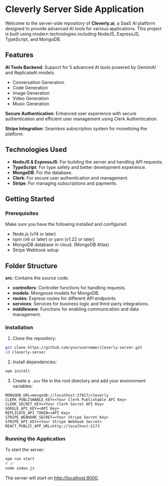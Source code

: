 # Cleverly Server Side Application

Welcome to the server-side repository of **Cleverly.ai**, a SaaS AI platform designed to provide advanced AI tools for various applications. This project is built using modern technologies including NodeJS, ExpressJS, TypeScript, and MongoDB.

## Features

**AI Tools Backend**: Support for 5 advanced AI tools powered by GeminiAI and ReplicateAI models.
  - Conversation Generation
  - Code Generation
  - Image Generation
  - Video Generation
  - Music Generation

**Secure Authentication**: Enhanced user experience with secure authentication and efficient user management using Clerk Authentication.

**Stripe Integration**: Seamless subscription system for monetizing the platform.

## Technologies Used

- **NodeJS & ExpressJS**: For building the server and handling API requests.
- **TypeScript**: For type safety and better development experience.
- **MongoDB**: For the database.
- **Clerk**: For secure user authentication and management.
- **Stripe**: For managing subscriptions and payments.

## Getting Started

### Prerequisites

Make sure you have the following installed and configured:

- Node.js (v14 or later)
- npm (v6 or later) or yarn (v1.22 or later)
- MongoDB database in cloud. (MongoDB Atlas)
- Stripe Webhook setup

## Folder Structure

**src**: Contains the source code.
  - **controllers**: Controller functions for handling requests.
  - **models**: Mongoose models for MongoDB.
  - **routes**: Express routes for different API endpoints.
  - **services**: Services for business logic and third-party integrations.
  - **middleware**: Functions for enabling communication and data management.

### Installation

1. Clone the repository:

```bash
git clone https://github.com/yourusername/cleverly-server.git
cd cleverly-server
```

2. Install dependencies:

```bash
npm install
```

3. Create a `.env` file in the root directory and add your environment variables:

```
MONGODB_URL=mongodb://localhost:27017/cleverly
CLERK_PUBLISHABLE_KEY=<Your Clerk Publishable API Key>
CLERK_SECRET_KEY=<Your Clerk Secret API Key>
GOOGLE_API_KEY=<API Key>
REPLICATE_API_TOKEN=<API Key>
STRIPE_WEBHOOK_SECRET=<Your Stripe Secret Key>
STRIPE_API_KEY=<Your Stripe Webhook Secret>
REACT_PUBLIC_APP_URL=http://localhost:5173
```

### Running the Application

To start the server:

```bash
npm run start
# or
node index.js
```

The server will start on [http://localhost:8000](http://localhost:8000).
